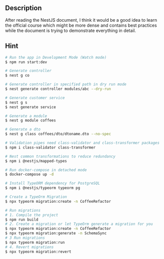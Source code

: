 
## Description

After reading the NestJS document, I think it would be a good idea to learn the official course which might be more dense and contains best practices while the document is trying to demonstrate everything in detail. 

## Hint

```bash
# Run the app in Development Mode (Watch mode)
$ npm run start:dev

# Generate controller
$ nest g co

# Generate controller in specified path in dry run mode
$ nest generate controller modules/abc --dry-run

# Generate customer service
$ nest g s
$ nest generate service

# Generate a module
$ nest g module coffees

# Generate a dto
$ nest g class coffees/dto/dtoname.dto --no-spec

# Validation pipes need class-validator and class-transformer packages
$ npm i class-validator class-transformer

# Nest common transformations to reduce redundancy 
$ npm i @nestjs/mapped-types

# Run docker-compose in detached mode
$ docker-compose up -d

# Install TypeORM dependency for PostgreSQL
$ npm i @nestjs/typeorm typeorm pg

# Create a TypeOrm Migration
$ npx typeorm migration:create -n CoffeeRefactor

# Run migrations
# 1. Compile the project
$ npm run build
# 2. Create a migration or let TypeOrm generate a migration for you
$ npx typeorm migration:create -n CoffeeRefactor
$ npx typeorm migration:generate -n SchemaSync
# 3 Run migrations
$ npx typeorm migration:run
# 4. Revert migrations
$ npx typeorm migration:revert

```



